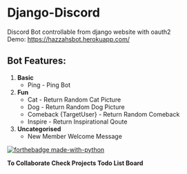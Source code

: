# Django-Discord 
Discord Bot controllable from django website with oauth2   
Demo: https://hazzahsbot.herokuapp.com/

## **Bot Features:**
1.  **Basic**
  	* Ping - Ping Bot
2.  **Fun**
  	* Cat - Return Random Cat Picture
  	* Dog - Return Random Dog Picture
  	* Comeback {TargetUser} - Return Random Comeback
  	* Inspire - Return Inspirational Qoute
3.  **Uncategorised**
  	* New Member Welcome Message

[![forthebadge made-with-python](http://ForTheBadge.com/images/badges/made-with-python.svg)](https://www.python.org/)

**To Collaborate Check Projects Todo List Board**